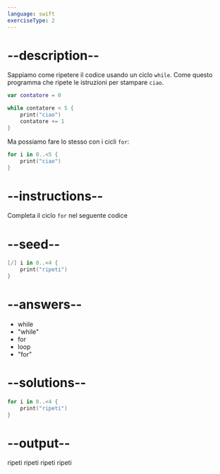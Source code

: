 ```yaml
---
language: swift
exerciseType: 2
---
```


# --description--

Sappiamo come ripetere il codice usando un ciclo `while`.
Come questo programma che ripete le istruzioni per stampare `ciao`.
```swift
var contatore = 0

while contatore < 5 {
	print("ciao")
	contatore += 1
}
```
Ma possiamo fare lo stesso con i cicli `for`:
```swift
for i in 0..<5 {
	print("ciao")
}
```

# --instructions--

Completa il ciclo `for` nel seguente codice

# --seed--

```swift
[/] i in 0..<4 {
    print("ripeti")
}
```

# --answers--

- while
- "while"
- for
- loop
- "for"

# --solutions--

```swift
for i in 0..<4 {
    print("ripeti")
}
```

# --output--

ripeti
ripeti
ripeti
ripeti
